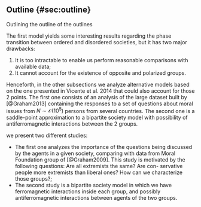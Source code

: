 
## Outline {#sec:outline}

Outlining the outline of the outlines

The first model yields some interesting results regarding the phase transition between ordered and disordered societies, but it has two major drawbacks:
1. It is too intractable to enable us perform reasonable comparisons with available data;
2. It cannot account for the existence of opposite and polarized groups.

Henceforth, in the other subsections we analyze alternative models based on the one presented in Vicente et al. 2014 that could also account for those 2 points. The first one consists of an analysis of the large dataset built by [@Graham2013] containing the responses to a set of questions about moral issues from $N \sim \mathcal{O}(10^5)$ persons from several countries. The second one is a saddle-point approximation to a bipartite society model with possibility of antiferromagnetic interactions between the 2 groups.

we present two different studies:

- The first one analyzes the importance of the questions being discussed by the agents in a given society, comparing with data from Moral Foundation group of [@Graham2009]. This study is motivated by the following questions: Are all extremists the same? Are con-
servative people more extremists than liberal ones? How can we characterize those groups?;
- The second study is a bipartite society model in which we have ferromagnetic interactions inside each group, and possibly antiferromagnetic interactions between agents of the two groups.
